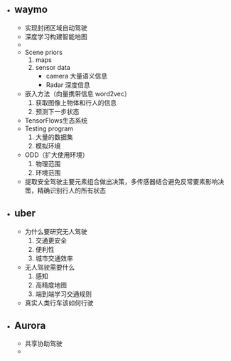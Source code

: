 - ## waymo
	- 实现封闭区域自动驾驶
	- 深度学习构建智能地图
	- 
	- Scene priors
		1. maps
		2. sensor data
			- camera 大量语义信息
			- Radar 深度信息
	- 嵌入方法（向量携带信息 word2vec）
		1. 获取图像上物体和行人的信息
		2. 预测下一步状态
	- TensorFlows生态系统
	- Testing program
		1. 大量的数据集
		2. 模拟环境
	- ODD（扩大使用环境）
		1. 物理范围
		2. 环境范围
	- 提取安全驾驶主要元素组合做出决策，多传感器结合避免反常要素影响决策，精确识别行人的所有状态

- ## uber
	- 为什么要研究无人驾驶
		1. 交通更安全
		2. 便利性
		3. 城市交通效率
	- 无人驾驶需要什么
		1. 感知
		2. 高精度地图
		3. 端到端学习交通规则
	- 真实人类行车该如何行驶

- ## Aurora
	- 共享协助驾驶
	- 
<!--stackedit_data:
eyJoaXN0b3J5IjpbLTEzMjI1NzY2ODQsLTEwODUxODUyOSw5ND
IyOTg2NDgsLTE2NzAzNzg4MDcsLTM5NTgzMTA1NSwxMjcyNzQw
MjgwLC0xNTA5OTQzNjkzLDU1MzU5MTYxMiwxNTMxNDQ2NDE5LD
E2OTY0NTQ4ODJdfQ==
-->